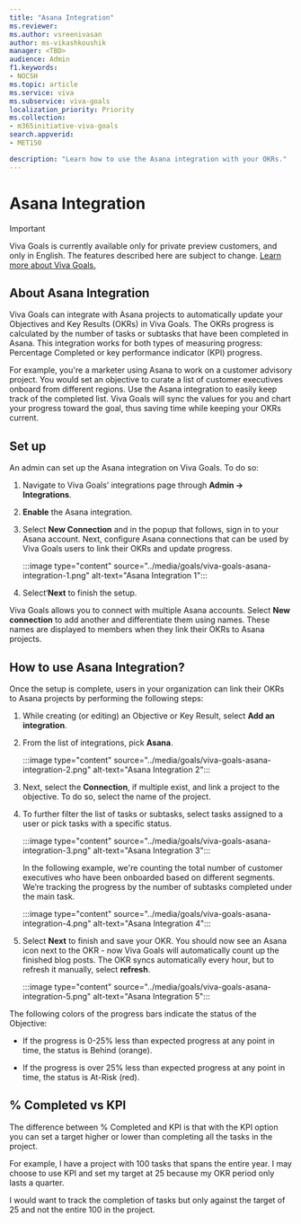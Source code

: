 ```yaml
---
title: "Asana Integration"
ms.reviewer: 
ms.author: vsreenivasan
author: ms-vikashkoushik
manager: <TBD>
audience: Admin
f1.keywords:
- NOCSH
ms.topic: article
ms.service: viva
ms.subservice: viva-goals
localization_priority: Priority
ms.collection:  
- m365initiative-viva-goals
search.appverid:
- MET150

description: "Learn how to use the Asana integration with your OKRs."
---
```


# Asana Integration

> [!IMPORTANT]
> Viva Goals is currently available only for private preview customers, and only in English. The features described here are subject to change. [Learn more about Viva Goals.](https://go.microsoft.com/fwlink/?linkid=2189933)

## About Asana Integration

Viva Goals can integrate with Asana projects to automatically update your Objectives and Key Results (OKRs) in Viva Goals. The OKRs progress is calculated by the number of tasks or subtasks that have been completed in Asana. This integration works for both types of measuring progress: Percentage Completed or key performance indicator (KPI) progress.

For example, you're a marketer using Asana to work on a customer advisory project. You would set an objective to curate a list of customer executives onboard from different regions. Use the Asana integration to easily keep track of the completed list. Viva Goals will sync the values for you and chart your progress toward the goal, thus saving time while keeping your OKRs current.

## Set up

An admin can set up the Asana integration on Viva Goals. To do so:

1. Navigate to Viva Goals’ integrations page through **Admin -> Integrations**.

2. **Enable** the Asana integration.

3. Select **New Connection** and in the popup that follows, sign in to your Asana account. Next, configure Asana connections that can be used by Viva Goals users to link their OKRs and update progress.

    :::image type="content" source="../media/goals/viva-goals-asana-integration-1.png" alt-text="Asana Integration 1":::

4. Select‘**Next** to finish the setup.

Viva Goals allows you to connect with multiple Asana accounts. Select **New connection** to add another and differentiate them using names. These names are displayed to members when they link their OKRs to Asana projects.

## How to use Asana Integration?

Once the setup is complete, users in your organization can link their OKRs to Asana projects by performing the following steps:

1. While creating (or editing) an Objective or Key Result, select **Add an integration**.

2. From the list of integrations, pick **Asana**.

    :::image type="content" source="../media/goals/viva-goals-asana-integration-2.png" alt-text="Asana Integration 2":::

3. Next, select the **Connection**, if multiple exist, and link a project to the objective. To do so, select the name of the project.

4. To further filter the list of tasks or subtasks, select tasks assigned to a user or pick tasks with a specific status.

    :::image type="content" source="../media/goals/viva-goals-asana-integration-3.png" alt-text="Asana Integration 3":::

    In the following example, we're counting the total number of customer executives who have been onboarded based on different segments. We’re tracking the progress by the number of subtasks completed under the main task.

    :::image type="content" source="../media/goals/viva-goals-asana-integration-4.png" alt-text="Asana Integration 4":::

5. Select **Next** to finish and save your OKR. You should now see an Asana icon next to the OKR - now Viva Goals will automatically count up the finished blog posts. The OKR syncs automatically every hour, but to refresh it manually, select **refresh**.

    :::image type="content" source="../media/goals/viva-goals-asana-integration-5.png" alt-text="Asana Integration 5":::

The following colors of the progress bars indicate the status of the Objective:

- If the progress is 0-25% less than expected progress at any point in time, the status is Behind (orange).

- If the progress is over 25% less than expected progress at any point in time, the status is At-Risk (red).

## % Completed vs KPI

The difference between % Completed and KPI is that with the KPI option you can set a target higher or lower than completing all the tasks in the project.

For example, I have a project with 100 tasks that spans the entire year. I may choose to use KPI and set my target at 25 because my OKR period only lasts a quarter.

I would want to track the completion of tasks but only against the target of 25 and not the entire 100 in the project.  
